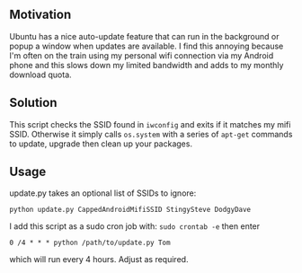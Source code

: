 Motivation
----------
Ubuntu has a nice auto-update feature that can run in the background or popup a window when updates are available. I find this annoying because I'm often on the train using my personal wifi connection via my Android phone and this slows down my limited bandwidth and adds to my monthly download quota.

Solution
--------
This script checks the SSID found in `iwconfig` and exits if it matches my mifi SSID. Otherwise it simply calls `os.system` with a series of `apt-get` commands to update, upgrade then clean up your packages. 

Usage
-----
    
update.py takes an optional list of SSIDs to ignore:

    python update.py CappedAndroidMifiSSID StingySteve DodgyDave

I add this script as a sudo cron job with: `sudo crontab -e` then enter

    0 /4 * * * python /path/to/update.py Tom

which will run every 4 hours. Adjust as required.
